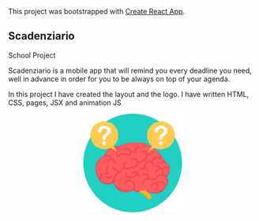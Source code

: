 This project was bootstrapped with [Create React App](https://github.com/facebook/create-react-app).

## Scadenziario

School Project 

Scadenziario is a mobile app that will remind you every deadline you need, well in advance in order for you to be always on top of your agenda.

In this project I have created the layout and the logo. I have written HTML, CSS, pages, JSX and animation JS


<p align="center">
  <img src="https://github.com/andreabesana96/scadenziario/blob/master/src/img/brain_logo.png" width="200" title="logo">
</p>
 
